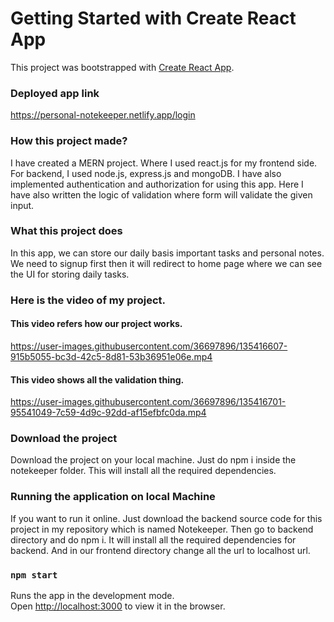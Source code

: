 # Getting Started with Create React App

This project was bootstrapped with [Create React App](https://github.com/facebook/create-react-app).

### Deployed app link
https://personal-notekeeper.netlify.app/login

### How this project made?

I have created a MERN project. Where I used react.js for my frontend side.
For backend, I used node.js, express.js and mongoDB. 
I have also implemented authentication and authorization for using this app.
Here I have also written the logic of validation where form will validate the given input.

### What this project does

In this app, we can store our daily basis important tasks and personal notes.
We need to signup first then it will redirect to home page where we can see the UI for storing daily tasks.

### Here is the video of my project.

#### This video refers how our project works.



https://user-images.githubusercontent.com/36697896/135416607-915b5055-bc3d-42c5-8d81-53b36951e06e.mp4



#### This video shows all the validation thing.



https://user-images.githubusercontent.com/36697896/135416701-95541049-7c59-4d9c-92dd-af15efbfc0da.mp4



### Download the project

Download the project on your local machine.
Just do npm i inside the notekeeper folder. This will install all
the required dependencies.

### Running the application on local Machine

If you want to run it online. Just download the backend source code for this project in my repository
 which is named Notekeeper. Then go to backend directory and do npm i. It will install all
 the required dependencies for backend. And in our frontend directory change all the url to localhost url.

### `npm start`

Runs the app in the development mode.\
Open [http://localhost:3000](http://localhost:3000) to view it in the browser.





